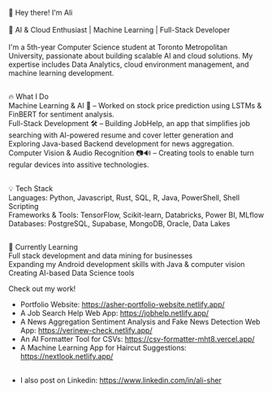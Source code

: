 👋 Hey there! I'm Ali\
\
🚀 AI & Cloud Enthusiast | Machine Learning | Full-Stack Developer\
\
I'm a 5th-year Computer Science student at Toronto Metropolitan University, passionate about building scalable AI and cloud solutions. My expertise includes Data Analytics, cloud environment management, and machine learning development.
##
🔥 What I Do\
Machine Learning & AI 🤖 – Worked on stock price prediction using LSTMs & FinBERT for sentiment analysis.\
Full-Stack Development 🛠️ – Building JobHelp, an app that simplifies job searching with AI-powered resume and cover letter generation and Exploring Java-based Backend development for news aggregation.\
Computer Vision & Audio Recognition 📷🔊 – Creating tools to enable turn regular devices into assitive technologies.
##
💡 Tech Stack\
Languages: Python, Javascript, Rust, SQL, R, Java, PowerShell, Shell Scripting\
Frameworks & Tools: TensorFlow, Scikit-learn, Databricks, Power BI, MLflow\
Databases: PostgreSQL, Supabase, MongoDB, Oracle, Data Lakes
##
🌱 Currently Learning\
Full stack development and data mining for businesses\
Expanding my Android development skills with Java & computer vision\
Creating AI-based Data Science tools

Check out my work!
- Portfolio Website: https://asher-portfolio-website.netlify.app/
- A Job Search Help Web App: https://jobhelp.netlify.app/
- A News Aggregation Sentiment Analysis and Fake News Detection Web App: https://verinew-check.netlify.app/
- An AI Formatter Tool for CSVs: https://csv-formatter-mht8.vercel.app/
- A Machine Learning App for Haircut Suggestions: https://nextlook.netlify.app/
##
- I also post on Linkedin: https://www.linkedin.com/in/ali-sher
